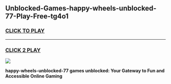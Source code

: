 
## Unblocked-Games-happy-wheels-unblocked-77-Play-Free-tg4o1
<h3>
<a href="https://premium76.site?title=happy-wheels-unblocked-77&ref=19M">CLICK TO PLAY</a></h3>
<hr>

<h3>
<a href="https://premium76.site?title=happy-wheels-unblocked-77&ref=19M">CLICK 2 PLAY</a>
  
</h3>

<a href="https://premium76.site?title=happy-wheels-unblocked-77&ref=19M"><img src="https://clearcache.store/games.png"></a>


**happy-wheels-unblocked-77 games unblocked: Your Gateway to Fun and Accessible Online Gaming**

